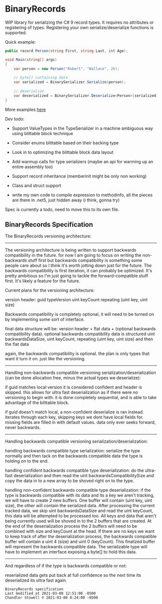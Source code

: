 # BinaryRecords

WIP library for serializing the C# 9 record types. It requires no attributes or registering of types. Registering your own serialize/deserialize functions is supported.

Quick example:

```cs
public record Person(string First, string Last, int Age);

void Main(string[] args) 
{
    var person = new Person("Robert", "Wallace", 26);
    
    // byte[] containing data
    var serialized = BinarySerializer.Serialize(person);
    
    // deserialize
    var deserialized = BinarySerializer.Deserialize<Person>(serialized);
}
```

More examples [here](https://github.com/chandler14362/BinaryRecords/blob/main/ConsoleTest/Program.cs)

Dev todo:
 - Support ValueTypes in the TypeSerializer in a machine ambiguous way using blittable block technique
 - Consider enums blittable based on their backing type
 - Look in to optimizing the blittable block data layout
 - Add warmup calls for type serializers (maybe an api for warming up an entire assembly too)
 
 - Support record inheritance (memberinit might be only non working)
 - Class and struct support
 - write my own code to compile expression to methodinfo, all the pieces are there in .net5, just hidden away (i think, gonna try)


Spec is currently a todo, need to move this to its own file.

BinaryRecords Specification
---


The BinaryRecords versioning architecture:

---

The versioning architecture is being written to support backwards compatibility in the future.
for now I am going to focus on writing the non-backwards stuff first but backwards compatibility
is something some people care about so I think it's worth jotting down just for the future.
The backwards compatibility is first iteration, it can probably be optimized. It's pretty ambitious so I'm just going to tackle the forward-compatible stuff first. It's likely a feature for the future.

Current plans for the versioning architecture:

version header:
guid typeVersion
uint keyCount
repeating (uint key, uint size)

Backwards compatibility is completely optional, it will need to be turned on by implementing some sort of interface.

final data structure will be:
version header + flat data + (optional backwards compatibility data). optional backwards compatibility data is 
structured uint backwardsDataSize, uint keyCount, repeating (uint key, uint size) and then the flat data

again, the backwards compatibility is optional. the plan is only types that want it turn it on. just like the versioning.

---

Handling non-backwards compatible versioning serialization/deserialization (can be done allocation free, minus the actual types we deserialize):

if guid matches local version it is considered confident and header is skipped.
this allows for ultra fast deserialization as if there were no versioning to begin with.
it is done completely sequential, and is able to take advantage of the blittable block.

if guid doesn't match local, a non-confident deserialize is ran instead.
iterates through each key, skipping keys we dont have local fields for.
missing fields are filled in with default values.
data only ever seeks forward, never backwards.

---

Handling backwards compatible versioning serialization/deserialization:

handling backwards compatible type serialization:
serialize the type normally and then tack on the backwards compatible data the type is holding on to the end.

handling confident backwards compatible type deserialization:
do the ultra-fast deserialization and then read the uint backwardsCompatibilitySize and copy the data in to a new array to be shoved right on to the type.

handling non-confident backwards compatible type deserialization:
if the type is backwards compatible with its data and its a key we aren't tracking,
we will have to create 2 new buffers. One buffer will contain (uint key, uint size), the other will contain the serialized data. 
After processing the current tracked data, we skip uint backwardsDataSize and read the uint keyCount, this data will be attempted to be processed too.
All keys and data that aren't being currently used will be shoved in to the 2 buffers that are created.
At the end of the deserialization process the 2 buffers will need to be combined with size and keyCount at the head.
If there are no keys we want to keep track of after the deserialization process, the backwards compatible buffer will contain a uint 4 (size) and uint 0 (keyCount).
This finalized buffer will represent the backwards compatible data.
The serializable type will have to implement an interface exposing a byte[] to hold this data.

---

And regardless of if the type is backwards compatible or not:

reserialized data gets put back at full confidence so the next time its deserialized its ultra fast again.

```
BinaryRecords specification
Last modified at 2021-03-08 12:51:00 -0500
Chandler Stowell © 2021-03-08 8:24:00 -0500
```
